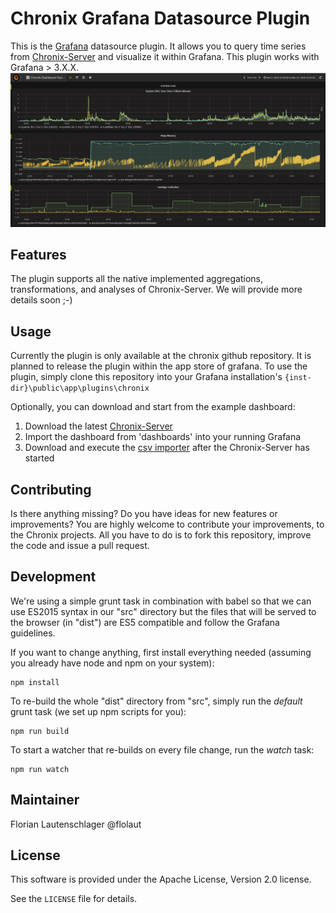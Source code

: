 # Chronix Grafana Datasource Plugin

This is the [Grafana](https://grafana.net/) datasource plugin. 
It allows you to query time series from [Chronix-Server](https://github.com/ChronixDB/chronix.server) and visualize it within Grafana.
This plugin works with Grafana > 3.X.X.
![Chronix-Grafana-Integration](https://github.com/ChronixDB/chronix.grafana/blob/master/screenshot.png)

## Features

The plugin supports all the native implemented aggregations, transformations, and analyses of Chronix-Server.
We will provide more details soon ;-)

## Usage

Currently the plugin is only available at the chronix github repository. 
It is planned to release the plugin within the app store of grafana.
To use the plugin, simply clone this repository into your Grafana installation's `{inst-dir}\public\app\plugins\chronix`

Optionally, you can download and start from the example dashboard:

1. Download the latest [Chronix-Server](https://github.com/ChronixDB/chronix.server/releases/download/0.3/chronix-0.3.zip)
2. Import the dashboard from 'dashboards' into your running Grafana
3. Download and execute the [csv importer](https://github.com/ChronixDB/chronix.examples/releases/download/0.3/importer.zip) after the Chronix-Server has started

## Contributing

Is there anything missing? Do you have ideas for new features or improvements? You are highly welcome to contribute
your improvements, to the Chronix projects. All you have to do is to fork this repository,
improve the code and issue a pull request.

## Development

We're using a simple grunt task in combination with babel so that we can use ES2015 syntax in our "src" directory but 
the files that will be served to the browser (in "dist") are ES5 compatible and follow the Grafana guidelines.

If you want to change anything, first install everything needed (assuming you already have node and npm on your system):

    npm install

To re-build the whole "dist" directory from "src", simply run the *default* grunt task (we set up npm scripts for you):

    npm run build

To start a watcher that re-builds on every file change, run the *watch* task:

    npm run watch

## Maintainer

Florian Lautenschlager @flolaut

## License

This software is provided under the Apache License, Version 2.0 license.

See the `LICENSE` file for details.
